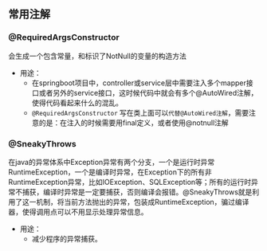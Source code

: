 
## 常用注解

### @RequiredArgsConstructor

会生成一个包含常量，和标识了NotNull的变量的构造方法

- 用途：
	- 在springboot项目中，controller或service层中需要注入多个mapper接口或者另外的service接口，这时候代码中就会有多个@AutoWired注解，使得代码看起来什么的混乱。
	- `@RequiredArgsConstructor`  写在类上面可以`代替@AutoWired注解`，需要注意的是：在注入的时候需要用final定义，或者使用@notnull注解

### @SneakyThrows

在java的异常体系中Exception异常有两个分支，一个是运行时异常RuntimeException，一个是编译时异常，在Exception下的所有非RuntimeException异常，比如IOException、SQLException等；所有的运行时异常不捕获，编译时异常是一定要捕获，否则编译会报错。@SneakyThrows就是利用了这一机制，将当前方法抛出的异常，包装成RuntimeException，骗过编译器，使得调用点可以不用显示处理异常信息。


- 用途：
	- 减少程序的异常捕获。